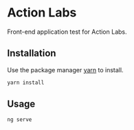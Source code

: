 # Action Labs

Front-end application test for Action Labs.

## Installation

Use the package manager [yarn](https://yarnpkg.com/) to install.

```bash
yarn install
```

## Usage

```bash
ng serve
```

